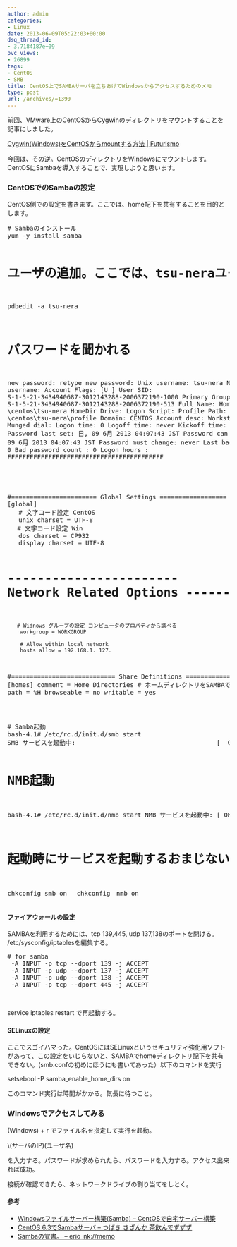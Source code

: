 ```yaml
---
author: admin
categories:
- Linux
date: 2013-06-09T05:22:03+00:00
dsq_thread_id:
- 3.7184187e+09
pvc_views:
- 26899
tags:
- CentOS
- SMB
title: CentOS上でSAMBAサーバを立ちあげてWindowsからアクセスするためのメモ
type: post
url: /archives/=1390
---
```


前回、VMware上のCentOSからCygwinのディレクトリをマウントすることを記事にしました。

<a href="http://futurismo.biz/archives/1388" target="_blank">Cygwin(Windows)をCentOSからmountする方法 | Futurismo</a>

今回は、その逆。CentOSのディレクトリをWindowsにマウントします。CentOSにSambaを導入することで、実現しようと思います。

### CentOSでのSambaの設定

CentOS側での設定を書きます。ここでは、home配下を共有することを目的とします。

<div id="scid:812469c5-0cb0-4c63-8c15-c81123a09de7:ff5905b2-dfb5-4313-ab5a-dc028da3dd53" class="wlWriterEditableSmartContent" style="float: none; padding-bottom: 0px; padding-top: 0px; padding-left: 0px; margin: 0px; display: inline; padding-right: 0px">
  <pre name="code" class="c"># Sambaのインストール
yum -y install samba

# ユーザの追加。ここでは、tsu-neraユーザを
pdbedit -a tsu-nera

# パスワードを聞かれる
new password:
retype new password:
Unix username:        tsu-nera
NT username:
Account Flags:        [U          ]
User SID:             S-1-5-21-3434940687-3012143288-2006372190-1000
Primary Group SID:    S-1-5-21-3434940687-3012143288-2006372190-513
Full Name:
Home Directory:       \\centos\tsu-nera
HomeDir Drive:
Logon Script:
Profile Path:         \\centos\tsu-nera\profile
Domain:               CENTOS
Account desc:
Workstations:
Munged dial:
Logon time:           0
Logoff time:          never
Kickoff time:         never
Password last set:    日, 09  6月 2013 04:07:43 JST
Password can change:  日, 09  6月 2013 04:07:43 JST
Password must change: never
Last bad password   : 0
Bad password count  : 0
Logon hours         : FFFFFFFFFFFFFFFFFFFFFFFFFFFFFFFFFFFFFFFFFF


</pre>
</div>

&#160;

<div id="scid:812469c5-0cb0-4c63-8c15-c81123a09de7:ab1bf54e-16ba-4a46-aabc-da0d0b686afb" class="wlWriterEditableSmartContent" style="float: none; padding-bottom: 0px; padding-top: 0px; padding-left: 0px; margin: 0px; display: inline; padding-right: 0px">
  <pre name="code" class="c">#======================= Global Settings ==================
[global]
   # 文字コード設定 CentOS
   unix charset = UTF-8
　 # 文字コード設定 Win
   dos charset = CP932
   display charset = UTF-8

# ----------------------- Network Related Options ----------
       # Widnows グループの設定 コンピュータのプロパティから調べる
        workgroup = WORKGROUP
 
        # Allow within local network
        hosts allow = 192.168.1. 127.

#============================ Share Definitions ==============
[homes]
        comment = Home Directories
        # ホームディレクトリをSAMBAで共有する
        path = %H
        browseable = no
        writable = yes
</pre>
</div>

&#160;

<div id="scid:812469c5-0cb0-4c63-8c15-c81123a09de7:419942de-4b63-4784-a03e-f18357aaa861" class="wlWriterEditableSmartContent" style="float: none; padding-bottom: 0px; padding-top: 0px; padding-left: 0px; margin: 0px; display: inline; padding-right: 0px">
  <pre name="code" class="c"># Samba起動
bash-4.1# /etc/rc.d/init.d/smb start
SMB サービスを起動中:                                      [  OK  ]

# NMB起動
bash-4.1# /etc/rc.d/init.d/nmb start
NMB サービスを起動中:                                      [  OK  ]

# 起動時にサービスを起動するおまじない
chkconfig smb on　
chkconfig　nmb on　</pre>
</div>

#### ファイアウォールの設定

SAMBAを利用するためには、tcp 139,445, udp 137,138のポートを開ける。 /etc/sysconfig/iptablesを編集する。

<div id="scid:812469c5-0cb0-4c63-8c15-c81123a09de7:e76f245b-2f85-4d90-bdb4-46a1da7fa79b" class="wlWriterEditableSmartContent" style="float: none; padding-bottom: 0px; padding-top: 0px; padding-left: 0px; margin: 0px; display: inline; padding-right: 0px">
  <pre name="code" class="c"># for samba
 -A INPUT -p tcp --dport 139 -j ACCEPT
 -A INPUT -p udp --dport 137 -j ACCEPT
 -A INPUT -p udp --dport 138 -j ACCEPT
 -A INPUT -p tcp --dport 445 -j ACCEPT</pre>
</div>

&#160;

service iptables restart で再起動する。

#### SELinuxの設定

ここでスゴイハマった。CentOSにはSELinuxというセキュリティ強化用ソフトがあって、この設定をいじらないと、SAMBAでhomeディレクトリ配下を共有できない。(smb.confの初めにほうにも書いてあった）以下のコマンドを実行

setsebool -P samba\_enable\_home_dirs on

このコマンド実行は時間がかかる。気長に待つこと。

### Windowsでアクセスしてみる

(Windows) + r でファイル名を指定して実行を起動。

\\(サーバのIP)\(ユーザ名)

を入力する。パスワードが求められたら、パスワードを入力する。アクセス出来れば成功。

接続が確認できたら、ネットワークドライブの割り当てをしとく。

#### 参考

  * <a href="http://centossrv.com/samba.shtml" target="_blank">Windowsファイルサーバー構築(Samba) &#8211; CentOSで自宅サーバー構築</a> 
  * <a href="http://d.hatena.ne.jp/camellia1977/20120818/1345288125" target="_blank">CentOS 6.3でSambaサーバ &#8211; つばき さざんか 茶飲んでずずず</a> 
  * <a href="http://d.hatena.ne.jp/erio_nk/20120502/1335971007" target="_blank">Sambaの覚書。 &#8211; erio_nk://memo</a>